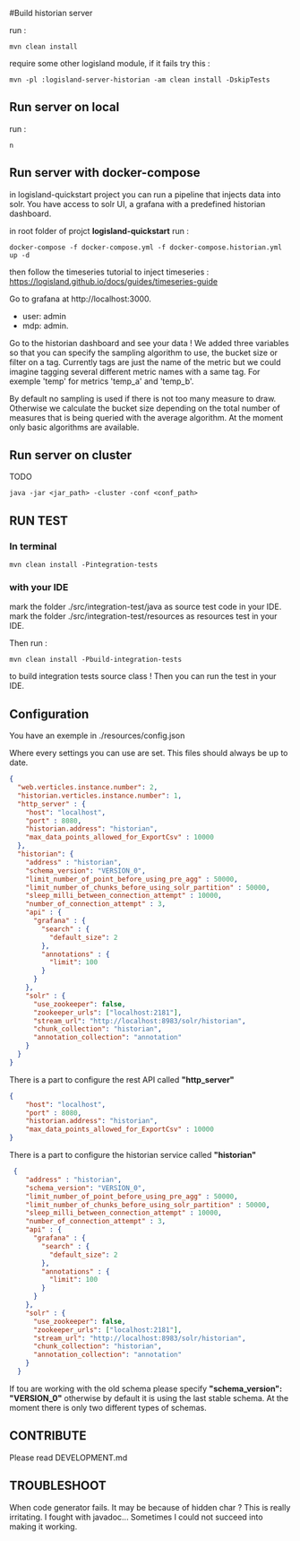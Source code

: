 #Build historian server

run :
```shell script
mvn clean install
```

require some other logisland module, if it fails try this :

```shell script
mvn -pl :logisland-server-historian -am clean install -DskipTests
```

## Run server on local

run :
```shell script
n
```

## Run server with docker-compose

in logisland-quickstart project you can run a pipeline that injects data into solr.
You have access to solr UI, a grafana with a predefined historian dashboard.

in root folder of projct **logisland-quickstart** run :

```shell script
docker-compose -f docker-compose.yml -f docker-compose.historian.yml up -d
```

then follow the timeseries tutorial to inject timeseries : https://logisland.github.io/docs/guides/timeseries-guide

Go to grafana at http://localhost:3000. 
* user: admin
* mdp: admin.

Go to the historian dashboard and see your data ! We added three variables so that you can specify
the sampling algorithm to use, the bucket size or filter on a tag. Currently tags are just the name of the metric but we could
imagine tagging several different metric names with a same tag. For exemple 'temp' for metrics 'temp_a' and 'temp_b'.

By default no sampling is used if there is not too many measure to draw. Otherwise we calculate the bucket size depending on
the total number of measures that is being queried with the average algorithm. At the moment only basic algorithms are available.

## Run server on cluster

TODO
```shell script
java -jar <jar_path> -cluster -conf <conf_path>
```

## RUN TEST

### In terminal

```shell script
mvn clean install -Pintegration-tests
``` 

### with your IDE

mark the folder ./src/integration-test/java as source test code in your IDE.
mark the folder ./src/integration-test/resources as resources test in your IDE.

Then run :
```shell script
mvn clean install -Pbuild-integration-tests
``` 

to build integration tests source class ! Then you can run the test in your IDE.

## Configuration

You have an exemple in ./resources/config.json

Where every settings you can use are set. This files should always be up to date.

```json
{
  "web.verticles.instance.number": 2,
  "historian.verticles.instance.number": 1,
  "http_server" : {
    "host": "localhost",
    "port" : 8080,
    "historian.address": "historian",
    "max_data_points_allowed_for_ExportCsv" : 10000
  },
  "historian": {
    "address" : "historian",
    "schema_version": "VERSION_0",
    "limit_number_of_point_before_using_pre_agg" : 50000,
    "limit_number_of_chunks_before_using_solr_partition" : 50000,
    "sleep_milli_between_connection_attempt" : 10000,
    "number_of_connection_attempt" : 3,
    "api" : {
      "grafana" : {
        "search" : {
          "default_size": 2
        },
        "annotations" : {
          "limit": 100
        }
      }
    },
    "solr" : {
      "use_zookeeper": false,
      "zookeeper_urls": ["localhost:2181"],
      "stream_url": "http://localhost:8983/solr/historian",
      "chunk_collection": "historian",
      "annotation_collection": "annotation"
    }
  }
}
```

There is a part to configure the rest API called **"http_server"**

```json
{
    "host": "localhost",
    "port" : 8080,
    "historian.address": "historian",
    "max_data_points_allowed_for_ExportCsv" : 10000
}
```

There is a part to configure the historian service called **"historian"**

```json
 {
    "address" : "historian",
    "schema_version": "VERSION_0",
    "limit_number_of_point_before_using_pre_agg" : 50000,
    "limit_number_of_chunks_before_using_solr_partition" : 50000,
    "sleep_milli_between_connection_attempt" : 10000,
    "number_of_connection_attempt" : 3,
    "api" : {
      "grafana" : {
        "search" : {
          "default_size": 2
        },
        "annotations" : {
          "limit": 100
        }
      }
    },
    "solr" : {
      "use_zookeeper": false,
      "zookeeper_urls": ["localhost:2181"],
      "stream_url": "http://localhost:8983/solr/historian",
      "chunk_collection": "historian",
      "annotation_collection": "annotation"
    }
  }
```

If tou are working with the old schema please specify **"schema_version": "VERSION_0"** otherwise
by default it is using the last stable schema. At the moment there is only two different types of schemas.


## CONTRIBUTE

Please read DEVELOPMENT.md

## TROUBLESHOOT

When code generator fails. It may be because of hidden char ? This is really irritating.
I fought with javadoc... Sometimes I could not succeed into making it working.